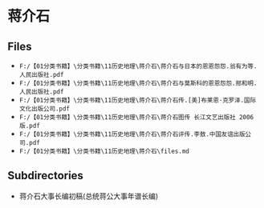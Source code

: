 # 蒋介石

## Files

- `F:/【01分类书籍】\分类书籍\11历史地理\蒋介石\蒋介石与日本的恩恩怨怨.翁有为等.人民出版社.pdf`
- `F:/【01分类书籍】\分类书籍\11历史地理\蒋介石\蒋介石与莫斯科的恩恩怨怨.邢和明.人民出版社.pdf`
- `F:/【01分类书籍】\分类书籍\11历史地理\蒋介石\蒋介石传.[美]布莱恩·克罗泽.国际文化出版公司.pdf`
- `F:/【01分类书籍】\分类书籍\11历史地理\蒋介石\蒋介石图传 长江文艺出版社 2006版.pdf`
- `F:/【01分类书籍】\分类书籍\11历史地理\蒋介石\蒋介石评传.李敖.中国友谊出版公司.pdf`
- `F:/【01分类书籍】\分类书籍\11历史地理\蒋介石\files.md`

## Subdirectories

- 蒋介石大事长编初稿(总统蒋公大事年谱长编)
